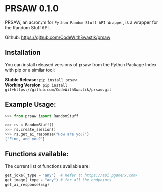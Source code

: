 # PRSAW 0.1.0

PRSAW, an acronym for `Python Random Stuff API Wrapper`, is a wrapper for the Random Stuff API.

Github: https://github.com/CodeWithSwastik/prsaw

## Installation

You can install released versions of prsaw from the Python Package Index with pip or a similar tool:


**Stable Release:** `pip install prsaw`<br>
**Working Version:** `pip install git+https://github.com/CodeWithSwastik/prsaw.git`


## Example Usage:
```python
>>> from prsaw import RandomStuff

>>> rs = RandomStuff() 
>>> rs.create_session()
>>> rs.get_ai_response("How are you?")
['Fine, and you?']
```



## Functions available:

The current list of functions available are:
    

```python
get_joke(_type = "any")  # Refer to https://api.pgamerx.com/
get_image(_type = "any") # for all the endpoints
get_ai_response(msg) 
 ```

    
